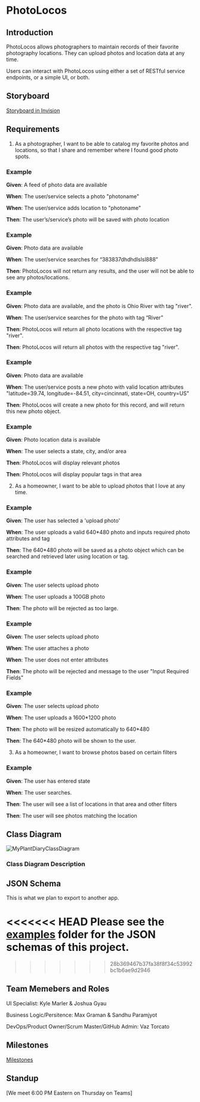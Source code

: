 # PhotoLocos

## Introduction

PhotoLocos allows photographers to maintain records of their favorite photography locations.  They can upload photos and location data at any time.

Users can interact with PhotoLocos using either a set of RESTful service endpoints, or a simple UI, or both.

## Storyboard

[Storyboard in Invision](https://projects.invisionapp.com/prototype/Plant-Diary-ck0bict0n005bqh01aaeu8tuu)

## Requirements

1. As a photographer, I want to be able to catalog my favorite photos and locations, so that I share and remember where I found good photo spots.

### Example 

**Given**:  A feed of photo data are available

**When**: The user/service selects a photo "photoname"

**When**: The user/service adds location to "photoname"

**Then**: The user’s/service’s photo will be saved with photo location

### Example 

**Given**: Photo data are available

**When**: The user/service searches for “383837dhdhdlslsl888”

**Then**: PhotoLocos will not return any results, and the user will not be able to see any photos/locations.

### Example 

**Given**: Photo data are available, and the photo is Ohio River with tag "river".

**When**: The user/service searches for the photo with tag “River”

**Then**: PhotoLocos will return all photo locations with the respective tag "river".

**Then**: PhotoLocos will return all photos with the respective tag "river".

### Example 

**Given**: Photo data are available

**When**: The user/service posts a new photo with valid location attributes "latitude=39.74, longitude=-84.51, city=cincinnati, state=OH, country=US"

**Then**: PhotoLocos will create a new photo for this record, and will return this new photo object.

### Example 

**Given**: Photo location data is available

**When**: The user selects a state, city, and/or area

**Then**: PhotoLocos will display relevant photos

**Then**: PhotoLocos will display popular tags in that area

2.	As a homeowner, I want to be able to upload photos that I love at any time.

### Example 

**Given**: The user has selected a 'upload photo'

**When**: The user uploads a valid 640*480 photo and inputs required photo attributes and tag

**Then**: The 640*480 photo will be saved as a photo object which can be searched and retrieved later using location or tag.

### Example 

**Given**: The user selects upload photo

**When**: The user uploads a 100GB photo

**Then**: The photo will be rejected as too large.

### Example 

**Given**: The user selects upload photo

**When**: The user attaches a photo

**When**: The user does not enter attributes

**Then**: The photo will be rejected and message to the user "Input Required Fields"

### Example 

**Given**: The user selects upload photo

**When**: The user uploads a 1600*1200 photo

**Then**: The photo will be resized automatically to 640*480

**Then**: The 640*480 photo will be shown to the user.

3.	As a homeowner, I want to browse photos based on certain filters
### Example 

**Given**: The user has entered state

**When**: The user searches.

**Then**: The user will see a list of locations in that area and other filters

**Then**: The user will see photos matching the location


## Class Diagram

![MyPlantDiaryClassDiagram](https://user-images.githubusercontent.com/2224876/93275565-40ecd880-f78b-11ea-8030-cd87987b1817.png)

### Class Diagram Description 

## JSON Schema

This is what we plan to export to another app.

<<<<<<< HEAD
Please see the [examples](https://github.com/torserver/PhotoLocos/tree/master/examples) folder for the JSON schemas of this project.
=======

>>>>>>> 28b369467b37fa38f8f34c53992bc1b6ae9d2946

## Team Memebers and Roles

UI Specialist: Kyle Marler & Joshua Gyau
  
Business Logic/Persitence: Max Graman & Sandhu Paramjyot
  
DevOps/Product Owner/Scrum Master/GitHub Admin: Vaz Torcato
  

## Milestones

[Milestones](https://github.com/torserver/PhotoLocos/milestones)

## Standup

[We meet 6:00 PM Eastern on Thursday on Teams]



